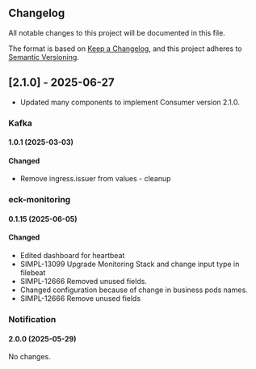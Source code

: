 ## Changelog
All notable changes to this project will be documented in this file.

The format is based on [Keep a Changelog](https://keepachangelog.com/en/1.0.0/),
and this project adheres to [Semantic Versioning](https://semver.org/spec/v2.0.0.html).

## [2.1.0] - 2025-06-27
- Updated many components to implement Consumer version 2.1.0.


### Kafka

#### 1.0.1 (2025-03-03)

#### Changed
- Remove ingress.issuer from values - cleanup


### eck-monitoring

#### 0.1.15 (2025-06-05)

#### Changed
- Edited dashboard for heartbeat
- SIMPL-13099 Upgrade Monitoring Stack and change input type in filebeat
- SIMPL-12666 Removed unused fields.
- Changed configuration because of change in business pods names.
- SIMPL-12666 Remove unused fields


### Notification

#### 2.0.0 (2025-05-29)
No changes.
